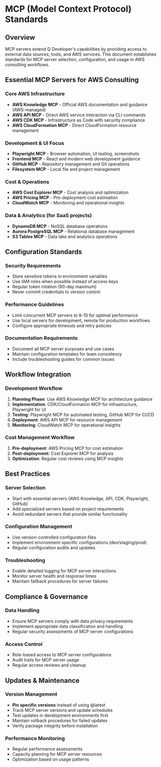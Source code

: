 # MCP (Model Context Protocol) Standards

## Overview

MCP servers extend Q Developer's capabilities by providing access to external data sources, tools, and AWS services. This document establishes standards for MCP server selection, configuration, and usage in AWS consulting workflows.

## Essential MCP Servers for AWS Consulting

### Core AWS Infrastructure
- **AWS Knowledge MCP** - Official AWS documentation and guidance (AWS-managed)
- **AWS API MCP** - Direct AWS service interaction via CLI commands
- **AWS CDK MCP** - Infrastructure as Code with security compliance
- **AWS CloudFormation MCP** - Direct CloudFormation resource management

### Development & UI Focus
- **Playwright MCP** - Browser automation, UI testing, screenshots
- **Frontend MCP** - React and modern web development guidance
- **GitHub MCP** - Repository management and Git operations
- **Filesystem MCP** - Local file and project management

### Cost & Operations
- **AWS Cost Explorer MCP** - Cost analysis and optimization
- **AWS Pricing MCP** - Pre-deployment cost estimation
- **CloudWatch MCP** - Monitoring and operational insights

### Data & Analytics (for SaaS projects)
- **DynamoDB MCP** - NoSQL database operations
- **Aurora PostgreSQL MCP** - Relational database management
- **S3 Tables MCP** - Data lake and analytics operations

## Configuration Standards

### Security Requirements
- Store sensitive tokens in environment variables
- Use IAM roles when possible instead of access keys
- Regular token rotation (90-day maximum)
- Never commit credentials to version control

### Performance Guidelines
- Limit concurrent MCP servers to 8-10 for optimal performance
- Use local servers for development, remote for production workflows
- Configure appropriate timeouts and retry policies

### Documentation Requirements
- Document all MCP server purposes and use cases
- Maintain configuration templates for team consistency
- Include troubleshooting guides for common issues

## Workflow Integration

### Development Workflow
1. **Planning Phase**: Use AWS Knowledge MCP for architecture guidance
2. **Implementation**: CDK/CloudFormation MCP for infrastructure, Playwright for UI
3. **Testing**: Playwright MCP for automated testing, GitHub MCP for CI/CD
4. **Deployment**: AWS API MCP for resource management
5. **Monitoring**: CloudWatch MCP for operational insights

### Cost Management Workflow
1. **Pre-deployment**: AWS Pricing MCP for cost estimation
2. **Post-deployment**: Cost Explorer MCP for analysis
3. **Optimization**: Regular cost reviews using MCP insights

## Best Practices

### Server Selection
- Start with essential servers (AWS Knowledge, API, CDK, Playwright, GitHub)
- Add specialized servers based on project requirements
- Avoid redundant servers that provide similar functionality

### Configuration Management
- Use version-controlled configuration files
- Implement environment-specific configurations (dev/staging/prod)
- Regular configuration audits and updates

### Troubleshooting
- Enable detailed logging for MCP server interactions
- Monitor server health and response times
- Maintain fallback procedures for server failures

## Compliance & Governance

### Data Handling
- Ensure MCP servers comply with data privacy requirements
- Implement appropriate data classification and handling
- Regular security assessments of MCP server configurations

### Access Control
- Role-based access to MCP server configurations
- Audit trails for MCP server usage
- Regular access reviews and cleanup

## Updates & Maintenance

### Version Management
- **Pin specific versions** instead of using @latest
- Track MCP server versions and update schedules
- Test updates in development environments first
- Maintain rollback procedures for failed updates
- Verify package integrity before installation

### Performance Monitoring
- Regular performance assessments
- Capacity planning for MCP server resources
- Optimization based on usage patterns